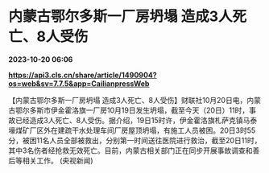 # 内蒙古鄂尔多斯一厂房坍塌 造成3人死亡、8人受伤

**2023-10-20 06:06**

**https://api3.cls.cn/share/article/1490904?os=web&sv=7.7.5&app=CailianpressWeb**

【内蒙古鄂尔多斯一厂房坍塌 造成3人死亡、8人受伤】财联社10月20日电，内蒙古鄂尔多斯市伊金霍洛旗一厂房10月19日发生坍塌，截至今天（20日）11时，事故已经造成3人死亡、8人受伤。据介绍，19日15时许，伊金霍洛旗札萨克镇马泰壕煤矿厂区外在建疏干水处理车间厂房屋顶坍塌，有施工人员被困。20日3时55分，被困11名人员全部被救出，分别第一时间送往医院进行救治，截至20日11时，其中3名伤者经抢救无效死亡。目前，内蒙古相关部门正在同步开展事故调查和善后等相关工作。 (央视新闻)